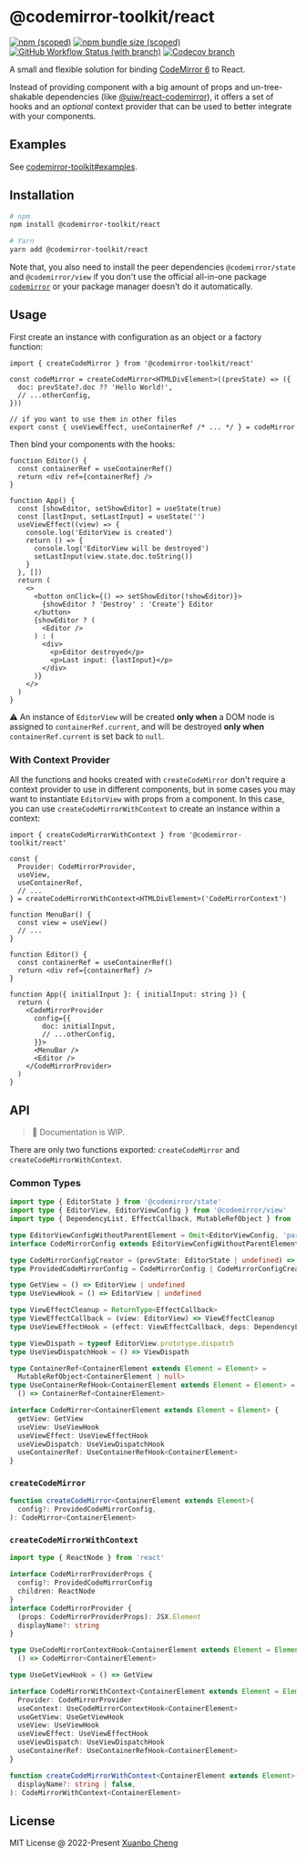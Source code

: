 # @codemirror-toolkit/react

[![npm (scoped)](https://img.shields.io/npm/v/@codemirror-toolkit/react.svg)](https://www.npmjs.com/package/@codemirror-toolkit/react)
[![npm bundle size (scoped)](https://img.shields.io/bundlephobia/minzip/@codemirror-toolkit/react.svg?label=bundle%20size)](https://bundlephobia.com/package/@codemirror-toolkit/react)
[![GitHub Workflow Status (with branch)](https://img.shields.io/github/actions/workflow/status/exuanbo/codemirror-toolkit/test.yml.svg?branch=main)](https://github.com/exuanbo/codemirror-toolkit/actions)
[![Codecov branch](https://img.shields.io/codecov/c/gh/exuanbo/codemirror-toolkit/main.svg?flag=react&token=3bCICigsEr)](https://app.codecov.io/gh/exuanbo/codemirror-toolkit/tree/main/packages/react/src)

A small and flexible solution for binding [CodeMirror 6](https://codemirror.net/) to React.

Instead of providing component with a big amount of props and un-tree-shakable dependencies (like [@uiw/react-codemirror](https://github.com/uiwjs/react-codemirror)), it offers a set of hooks and an _optional_ context provider that can be used to better integrate with your components.

## Examples

See [codemirror-toolkit#examples](https://github.com/exuanbo/codemirror-toolkit#examples).

## Installation

```sh
# npm
npm install @codemirror-toolkit/react

# Yarn
yarn add @codemirror-toolkit/react
```

Note that, you also need to install the peer dependencies `@codemirror/state` and `@codemirror/view` if you don't use the official all-in-one package [`codemirror`](https://www.npmjs.com/package/codemirror) or your package manager doesn't do it automatically.

## Usage

First create an instance with configuration as an object or a factory function:

```tsx
import { createCodeMirror } from '@codemirror-toolkit/react'

const codeMirror = createCodeMirror<HTMLDivElement>((prevState) => ({
  doc: prevState?.doc ?? 'Hello World!',
  // ...otherConfig,
}))

// if you want to use them in other files
export const { useViewEffect, useContainerRef /* ... */ } = codeMirror
```

Then bind your components with the hooks:

```tsx
function Editor() {
  const containerRef = useContainerRef()
  return <div ref={containerRef} />
}

function App() {
  const [showEditor, setShowEditor] = useState(true)
  const [lastInput, setLastInput] = useState('')
  useViewEffect((view) => {
    console.log('EditorView is created')
    return () => {
      console.log('EditorView will be destroyed')
      setLastInput(view.state.doc.toString())
    }
  }, [])
  return (
    <>
      <button onClick={() => setShowEditor(!showEditor)}>
        {showEditor ? 'Destroy' : 'Create'} Editor
      </button>
      {showEditor ? (
        <Editor />
      ) : (
        <div>
          <p>Editor destroyed</p>
          <p>Last input: {lastInput}</p>
        </div>
      )}
    </>
  )
}
```

:warning: An instance of `EditorView` will be created **only when** a DOM node is assigned to `containerRef.current`, and will be destroyed **only when** `containerRef.current` is set back to `null`.

### With Context Provider

All the functions and hooks created with `createCodeMirror` don't require a context provider to use in different components, but in some cases you may want to instantiate `EditorView` with props from a component. In this case, you can use `createCodeMirrorWithContext` to create an instance within a context:

```tsx
import { createCodeMirrorWithContext } from '@codemirror-toolkit/react'

const {
  Provider: CodeMirrorProvider,
  useView,
  useContainerRef,
  // ...
} = createCodeMirrorWithContext<HTMLDivElement>('CodeMirrorContext')

function MenuBar() {
  const view = useView()
  // ...
}

function Editor() {
  const containerRef = useContainerRef()
  return <div ref={containerRef} />
}

function App({ initialInput }: { initialInput: string }) {
  return (
    <CodeMirrorProvider
      config={{
        doc: initialInput,
        // ...otherConfig,
      }}>
      <MenuBar />
      <Editor />
    </CodeMirrorProvider>
  )
}
```

## API

> 🚧 Documentation is WIP.

There are only two functions exported: `createCodeMirror` and `createCodeMirrorWithContext`.

### Common Types

```ts
import type { EditorState } from '@codemirror/state'
import type { EditorView, EditorViewConfig } from '@codemirror/view'
import type { DependencyList, EffectCallback, MutableRefObject } from 'react'

type EditorViewConfigWithoutParentElement = Omit<EditorViewConfig, 'parent'>
interface CodeMirrorConfig extends EditorViewConfigWithoutParentElement {}

type CodeMirrorConfigCreator = (prevState: EditorState | undefined) => CodeMirrorConfig
type ProvidedCodeMirrorConfig = CodeMirrorConfig | CodeMirrorConfigCreator

type GetView = () => EditorView | undefined
type UseViewHook = () => EditorView | undefined

type ViewEffectCleanup = ReturnType<EffectCallback>
type ViewEffectCallback = (view: EditorView) => ViewEffectCleanup
type UseViewEffectHook = (effect: ViewEffectCallback, deps: DependencyList) => void

type ViewDispath = typeof EditorView.prototype.dispatch
type UseViewDispatchHook = () => ViewDispath

type ContainerRef<ContainerElement extends Element = Element> =
  MutableRefObject<ContainerElement | null>
type UseContainerRefHook<ContainerElement extends Element = Element> =
  () => ContainerRef<ContainerElement>

interface CodeMirror<ContainerElement extends Element = Element> {
  getView: GetView
  useView: UseViewHook
  useViewEffect: UseViewEffectHook
  useViewDispatch: UseViewDispatchHook
  useContainerRef: UseContainerRefHook<ContainerElement>
}
```

### `createCodeMirror`

```ts
function createCodeMirror<ContainerElement extends Element>(
  config?: ProvidedCodeMirrorConfig,
): CodeMirror<ContainerElement>
```

### `createCodeMirrorWithContext`

```ts
import type { ReactNode } from 'react'

interface CodeMirrorProviderProps {
  config?: ProvidedCodeMirrorConfig
  children: ReactNode
}
interface CodeMirrorProvider {
  (props: CodeMirrorProviderProps): JSX.Element
  displayName?: string
}

type UseCodeMirrorContextHook<ContainerElement extends Element = Element> =
  () => CodeMirror<ContainerElement>

type UseGetViewHook = () => GetView

interface CodeMirrorWithContext<ContainerElement extends Element = Element> {
  Provider: CodeMirrorProvider
  useContext: UseCodeMirrorContextHook<ContainerElement>
  useGetView: UseGetViewHook
  useView: UseViewHook
  useViewEffect: UseViewEffectHook
  useViewDispatch: UseViewDispatchHook
  useContainerRef: UseContainerRefHook<ContainerElement>
}

function createCodeMirrorWithContext<ContainerElement extends Element>(
  displayName?: string | false,
): CodeMirrorWithContext<ContainerElement>
```

## License

MIT License @ 2022-Present [Xuanbo Cheng](https://github.com/exuanbo)

